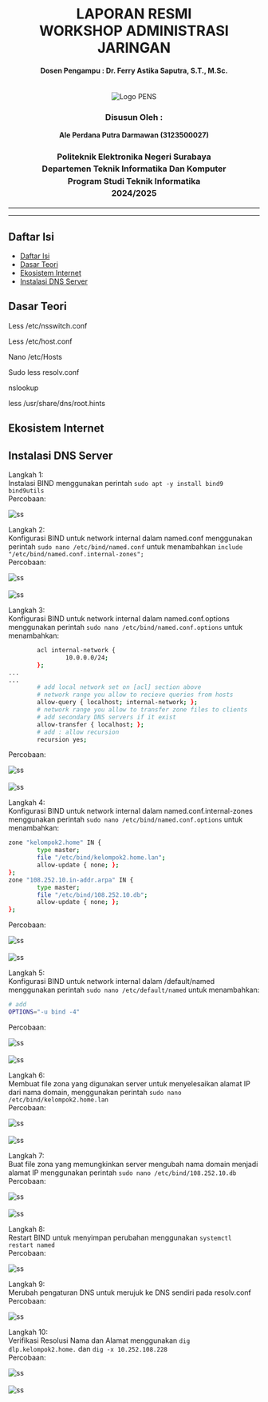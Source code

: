 <div align="center">
  <h1 style="text-align: center;font-weight: bold">LAPORAN RESMI<br>WORKSHOP ADMINISTRASI JARINGAN</h1>
  <h4 style="text-align: center;">Dosen Pengampu : Dr. Ferry Astika Saputra, S.T., M.Sc.</h4>
</div>
<br />
<div align="center">
  <img src="https://upload.wikimedia.org/wikipedia/id/4/44/Logo_PENS.png" alt="Logo PENS">
  <h3 style="text-align: center;">Disusun Oleh : </h3>
  <p style="text-align: center;">
    <strong>Ale Perdana Putra Darmawan (3123500027) </strong><br>
  </p>
<h3 style="text-align: center;line-height: 1.5">Politeknik Elektronika Negeri Surabaya<br>Departemen Teknik Informatika Dan Komputer<br>Program Studi Teknik Informatika<br>2024/2025</h3>
  <hr><hr>
</div>

## Daftar Isi
- [Daftar Isi](#daftar-isi)
- [Dasar Teori](#dasar-teori)
- [Ekosistem Internet](#ekosistem-internet)
- [Instalasi DNS Server](#instalasi-dns-server)

## Dasar Teori



Less /etc/nsswitch.conf

Less /etc/host.conf

Nano /etc/Hosts

Sudo less resolv.conf

nslookup

less /usr/share/dns/root.hints

## Ekosistem Internet



## Instalasi DNS Server
Langkah 1:<br>
Instalasi BIND menggunakan perintah `sudo apt -y install bind9 bind9utils`
<br>Percobaan:
<br><div style=width:500;>![ss](assets/dns1.jpeg)</div>

Langkah 2:<br>
Konfigurasi BIND untuk network internal dalam named.conf menggunakan perintah `sudo nano /etc/bind/named.conf` untuk menambahkan `include "/etc/bind/named.conf.internal-zones";`
<br>Percobaan:
<br><div style=width:500;>![ss](assets/dns2.jpeg)</div>
<br><div style=width:500;>![ss](assets/dns3.jpeg)</div>

Langkah 3:<br>
Konfigurasi BIND untuk network internal dalam named.conf.options menggunakan perintah `sudo nano /etc/bind/named.conf.options` untuk menambahkan: 
```bash
        acl internal-network {
                10.0.0.0/24;
        };
...
...
        # add local network set on [acl] section above
        # network range you allow to recieve queries from hosts
        allow-query { localhost; internal-network; };
        # network range you allow to transfer zone files to clients
        # add secondary DNS servers if it exist
        allow-transfer { localhost; };
        # add : allow recursion
        recursion yes;
```
Percobaan:
<br><div style=width:500;>![ss](assets/dns4.jpeg)</div>
<br><div style=width:500;>![ss](assets/dns5.jpeg)</div>

Langkah 4:<br>
Konfigurasi BIND untuk network internal dalam named.conf.internal-zones menggunakan perintah `sudo nano /etc/bind/named.conf.options` untuk menambahkan:<br>
```bash
zone "kelompok2.home" IN {
        type master;
        file "/etc/bind/kelompok2.home.lan";
        allow-update { none; };
};
zone "108.252.10.in-addr.arpa" IN {
        type master;
        file "/etc/bind/108.252.10.db";
        allow-update { none; };
};
```
Percobaan:
<br><div style=width:500;>![ss](assets/dns6.jpeg)</div>
<br><div style=width:500;>![ss](assets/dns7.jpeg)</div>

Langkah 5:<br>
Konfigurasi BIND untuk network internal dalam /default/named menggunakan perintah `sudo nano /etc/default/named` untuk menambahkan:<br>
```bash
# add
OPTIONS="-u bind -4"
```
Percobaan:
<br><div style=width:500;>![ss](assets/dns8.jpeg)</div>
<br><div style=width:500;>![ss](assets/dns9.jpeg)</div>

Langkah 6:<br>
Membuat file zona yang digunakan server untuk menyelesaikan alamat IP dari nama domain, menggunakan perintah `sudo nano /etc/bind/kelompok2.home.lan`
<br>Percobaan:
<br><div style=width:500;>![ss](assets/dns10.jpeg)</div>
<br><div style=width:500;>![ss](assets/dns11.jpeg)</div>

Langkah 7:<br>
Buat file zona yang memungkinkan server mengubah nama domain menjadi alamat IP menggunakan perintah `sudo nano /etc/bind/108.252.10.db`
<br>Percobaan:
<br><div style=width:500;>![ss](assets/dns12.jpeg)</div>
<br><div style=width:500;>![ss](assets/dns13.jpeg)</div>

Langkah 8:<br>
Restart BIND untuk menyimpan perubahan menggunakan `systemctl restart named`
<br>Percobaan:
<br><div style=width:500;>![ss](assets/dns14.jpeg)</div>

Langkah 9:<br>
Merubah pengaturan DNS untuk merujuk ke DNS sendiri pada resolv.conf
<br>Percobaan:
<br><div style=width:500;>![ss](assets/dns15.jpeg)</div>

Langkah 10:<br>
Verifikasi Resolusi Nama dan Alamat menggunakan `dig dlp.kelompok2.home.` dan `dig -x 10.252.108.228`
<br>Percobaan:
<br><div style=width:500;>![ss](assets/dns16.jpeg)</div>
<br><div style=width:500;>![ss](assets/dns17.jpeg)</div>